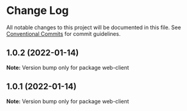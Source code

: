 # Change Log

All notable changes to this project will be documented in this file.
See [Conventional Commits](https://conventionalcommits.org) for commit guidelines.

## 1.0.2 (2022-01-14)

**Note:** Version bump only for package web-client





## 1.0.1 (2022-01-14)

**Note:** Version bump only for package web-client
